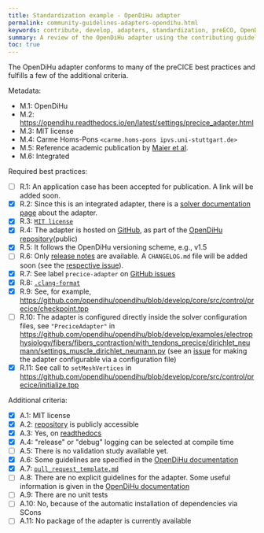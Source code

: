 ```yaml
---
title: Standardization example - OpenDiHu adapter
permalink: community-guidelines-adapters-opendihu.html
keywords: contribute, develop, adapters, standardization, preECO, OpenDiHu
summary: A review of the OpenDiHu adapter using the contributing guidelines. This is a work-in-progress that will eventually be moved.
toc: true
---
```


The OpenDiHu adapter conforms to many of the preCICE best practices and fulfills a few of the additional criteria. 

Metadata:

- M.1: OpenDiHu
- M.2: https://opendihu.readthedocs.io/en/latest/settings/precice_adapter.html
- M.3: MIT license
- M.4: Carme Homs-Pons `<carme.homs-pons ipvs.uni-stuttgart.de>`
- M.5: Reference academic publication by [Maier et al](https://www.sciencedirect.com/science/article/pii/S187775032400084X?via%3Dihub).
- M.6: Integrated

Required best practices:

- [ ] R.1: An application case has been accepted for publication. A link will be added soon. 
- [x] R.2: Since this is an integrated adapter, there is a [solver documentation page](https://opendihu.readthedocs.io/en/latest/settings/precice_adapter.html) about the adapter.
- [x] R.3: [`MIT license`](https://github.com/opendihu/opendihu/blob/develop/LICENSE)
- [x] R.4: The adapter is hosted on [GitHub](https://github.com/opendihu/opendihu/tree/develop/core/src/control/precice), as part of the [OpenDiHu repository](https://github.com/opendihu/opendihu/tree/develop)(public)
- [x] R.5: It follows the OpenDiHu versioning scheme, e.g., v1.5
- [ ] R.6: Only [release notes](https://github.com/opendihu/opendihu/releases/tag/v1.5) are available. A `CHANGELOG.md` file will be added soon (see the [respective issue](https://github.com/opendihu/opendihu/issues/106)).
- [x] R.7: See label `precice-adapter` on [GitHub issues](https://github.com/opendihu/opendihu/issues)
- [x] R.8: [`.clang-format`](https://github.com/opendihu/opendihu/blob/develop/.clang-format)
- [x] R.9: See, for example, https://github.com/opendihu/opendihu/blob/develop/core/src/control/precice/checkpoint.tpp
- [ ] R.10: The adapter is configured directly inside the solver configuration files, see `"PreciceAdapter"` in https://github.com/opendihu/opendihu/blob/develop/examples/electrophysiology/fibers/fibers_contraction/with_tendons_precice/dirichlet_neumann/settings_muscle_dirichlet_neumann.py (see an [issue](https://github.com/opendihu/opendihu/issues/105) for making the adapter configurable via a configuration file)
- [x] R.11: See call to `setMeshVertices` in https://github.com/opendihu/opendihu/blob/develop/core/src/control/precice/initialize.tpp

Additional criteria:

- [x] A.1: MIT license
- [x] A.2: [repository](https://github.com/opendihu/opendihu/tree/develop/core/src/control/precice) is publicly accessible
- [x] A.3: Yes, on [readthedocs](https://opendihu.readthedocs.io/en/latest/settings/precice_adapter.html)
- [x] A.4: "release" or "debug" logging can be selected at compile time
- [ ] A.5: There is no validation study available yet.
- [x] A.6: Some guidelines are specified in the [OpenDiHu documentation](https://opendihu.readthedocs.io/en/latest/developer/conventions.html)
- [x] A.7: [`pull_request_template.md`](https://github.com/opendihu/opendihu/blob/develop/.github/pull_request_template.md)
- [ ] A.8: There are no explicit guidelines for the adapter. Some useful information is given in the [OpenDiHu documentation](https://opendihu.readthedocs.io/en/latest/developer/conventions.html)
- [ ] A.9: There are no unit tests
- [ ] A.10: No, because of the automatic installation of dependencies via SCons
- [ ] A.11: No package of the adapter is currently available
